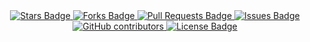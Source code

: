 <center>
<a href="https://github.com/jonathanbaraldi/devops-ninja-multicloud-multicluster-pt/stargazers">
	<img src="https://img.shields.io/github/stars/jonathanbaraldi/devops-ninja-multicloud-multicluster-pt" alt="Stars Badge"/>
</a>
<a href="https://github.com/jonathanbaraldi/devops-ninja-multicloud-multicluster-pt/network/members">
	<img src="https://img.shields.io/github/forks/jonathanbaraldi/devops-ninja-multicloud-multicluster-pt" alt="Forks Badge"/>
</a>
<a href="https://github.com/jonathanbaraldi/devops-ninja-multicloud-multicluster-pt/pulls">
	<img src="https://img.shields.io/github/issues-pr/jonathanbaraldi/devops-ninja-multicloud-multicluster-pt" alt="Pull Requests Badge"/>
</a>
<a href="https://github.com/jonathanbaraldi/devops-ninja-multicloud-multicluster-pt/issues">
	<img src="https://img.shields.io/github/issues/jonathanbaraldi/devops-ninja-multicloud-multicluster-pt" alt="Issues Badge"/>
</a>
<a href="https://github.com/jonathanbaraldi/devops-ninja-multicloud-multicluster-pt/graphs/contributors">
	<img alt="GitHub contributors" src="https://img.shields.io/github/contributors/jonathanbaraldi/devops-ninja-multicloud-multicluster-pt?color=2b9348">
</a>
<a href="https://github.com/jonathanbaraldi/devops-ninja-multicloud-multicluster-pt/blob/master/LICENSE">
	<img src="https://img.shields.io/github/license/jonathanbaraldi/devops-ninja-multicloud-multicluster-pt?color=2b9348" alt="License Badge"/>
</a>
</center>










